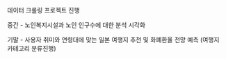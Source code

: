 데이터 크롤링 프로젝트 진행 

중간 - 노인복지시설과 노인 인구수에 대한 분석 시각화

기말 - 사용자 취미와 연령대에 맞는 일본 여행지 추천 및 화폐환율 전망 예측 (여행지 카테고리 분류진행)
